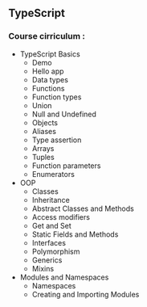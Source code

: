 ## TypeScript

### Course cirriculum :

- TypeScript Basics
  - Demo
  - Hello app
  - Data types
  - Functions
  - Function types
  - Union
  - Null and Undefined
  - Objects
  - Aliases
  - Type assertion
  - Arrays
  - Tuples
  - Function parameters
  - Enumerators
- OOP
  - Classes
  - Inheritance
  - Abstract Classes and Methods
  - Access modifiers
  - Get and Set
  - Static Fields and Methods
  - Interfaces
  - Polymorphism
  - Generics
  - Mixins
- Modules and Namespaces
  - Namespaces
  - Creating and Importing Modules
  